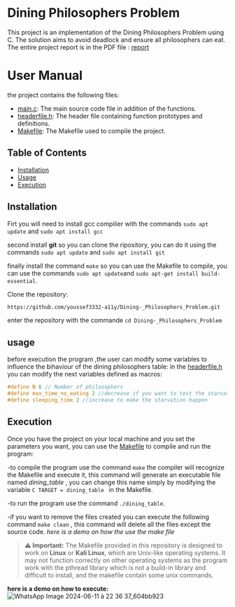 # Dining Philosophers Problem

This project is an implementation of the Dining Philosophers Problem using C. The solution aims to avoid deadlock and ensure all philosophers can eat.
The entire project report is in the PDF file : [report](Rapport_du_Projet_du_Diner_Des_Philosophes.pdf)

# User Manual 
the project contains the following files:
- [main.c](main.c): The main source code file in addition of the functions.
- [headerfile.h](headerfile.h): The header file containing function prototypes and definitions.
- [Makefile](Makefile): The Makefile used to compile the project.

## Table of Contents

- [Installation](#installation)
- [Usage](#usage)
- [Execution](#Execution)

## Installation
Firt you will need to install gcc compilier with the commands ```sudo apt update``` and ```sudo apt install gcc```

second install **git** so you can clone the ripository, you can do it using the commands ```sudo apt update``` and ```sudo apt install git```

finally install the command ```make``` so you can use the Makefile to compile, you can use the commands ```sudo apt update```and ```sudo apt-get install build-essential```.

Clone the repository:

```bash
https://github.com/youssef3332-a11y/Dining-_Philosophers_Problem.git
```

enter the repository with the commande  ```cd Dining-_Philosophers_Problem```

## usage
before execution the program ,the user can modify some variables to influence the bihaviour of the dining philosophers table:
in the [headerfile.h](headerfile.h) you can modify the next variables defined as macros:
```C
#define N 6 // Number of philosophers
#define max_time_no_eating 2 //decrease if you want to test the starvation
#define sleeping_time 2 //increase to make the starvation happen
```

## Execution
Once you have the project on your local machine and you set the parameters you want, you can use the [Makefile](Makefile) to compile and run the program:

-to compile the program use the command ```make``` the compiler will recognize the Makefile and execute it, this command will generate an executable file named 
*dining_table* , you can change this name simply by modifying the variable ```C TARGET = dining_table ``` in the Makefile.

-to run the program use the command ```./dining_table```.

-if you want to remove the files created you can execute the following command ```make clean``` , this command will delete all the files except the source code.
*here is a demo on how the use the make file*

> **⚠ Important:**
> The Makefile provided in this repository is designed to work on **Linux** or **Kali Linux**, which are Unix-like operating systems. It may not function correctly on other operating systems as the program work with the pthread library which is not a build-in library and difficult to install, and the makefile contain some unix commands.

**here is a demo on how to execute:**
![WhatsApp Image 2024-06-11 à 22 36 37_604bb923](https://github.com/youssef3332-a11y/Dining-_Philosophers_Problem/assets/78111236/74320064-33dc-4f23-834c-24186abf7279)
